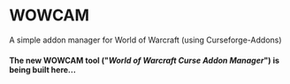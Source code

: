 # WOWCAM
A simple addon manager for World of Warcraft (using Curseforge-Addons)

#### The new WOWCAM tool ("_**W**orld **o**f **W**arcraft **C**urse **A**ddon **M**anager_") is being built here...
